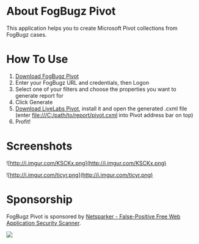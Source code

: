 # About FogBugz Pivot #
This application helps you to create Microsoft Pivot collections from FogBugz cases.

# How To Use #
  1. [Download FogBugz Pivot](http://fogbugz-pivot.googlecode.com/files/FogBugzPivot.zip)
  1. Enter your FogBugz URL and credentials, then Logon
  1. Select one of your filters and choose the properties you want to generate report for
  1. Click Generate
  1. [Download LiveLabs Pivot](http://ftp.research.microsoft.com/downloads/dd4a479f-92d6-496f-867d-666c87fbaada/Pivot.en-us.msi), install it and open the generated .cxml file (enter [file:///C:/path/to/report/pivot.cxml](file:///C:/path/to/report/pivot.cxml) into Pivot address bar on top)
  1. Profit!

# Screenshots #
![http://i.imgur.com/KSCKx.png](http://i.imgur.com/KSCKx.png)

![http://i.imgur.com/ticyr.png](http://i.imgur.com/ticyr.png)

# Sponsorship #
FogBugz Pivot is sponsored by [Netsparker - False-Positive Free Web Application Security Scanner](http://www.mavitunasecurity.com/netsparker/).


[![](http://www.mavitunasecurity.com/v2/mg/mslfooter.gif)](http://www.mavitunasecurity.com/)